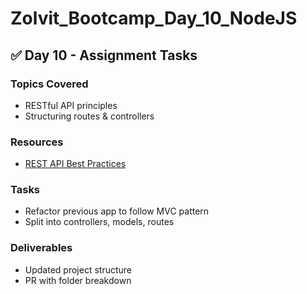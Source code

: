 # Zolvit_Bootcamp_Day_10_NodeJS

## ✅ Day 10 - Assignment Tasks

### Topics Covered
- RESTful API principles  
- Structuring routes & controllers  

### Resources
- [REST API Best Practices](https://restfulapi.net/rest-api-design-tutorial-with-example/)

### Tasks
- Refactor previous app to follow MVC pattern  
- Split into controllers, models, routes  

### Deliverables
- Updated project structure  
- PR with folder breakdown